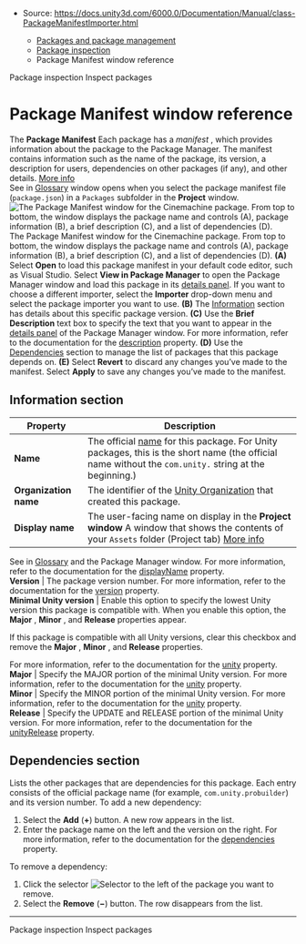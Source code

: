 * Source: https://docs.unity3d.com/6000.0/Documentation/Manual/class-PackageManifestImporter.html

  * [Packages and package management](https://docs.unity3d.com/6000.0/Documentation/Manual/PackagesList.html)
  * [Package inspection](https://docs.unity3d.com/6000.0/Documentation/Manual/package-inspection.html)
  * Package Manifest window reference


[](https://docs.unity3d.com/6000.0/Documentation/Manual/package-inspection.html)
Package inspection
[](https://docs.unity3d.com/6000.0/Documentation/Manual/upm-inspect.html)
Inspect packages
# Package Manifest window reference
The **Package Manifest** Each package has a _manifest_ , which provides information about the package to the Package Manager. The manifest contains information such as the name of the package, its version, a description for users, dependencies on other packages (if any), and other details. [More info](https://docs.unity3d.com/6000.0/Documentation/Manual/upm-manifestPkg.html)  
See in [Glossary](https://docs.unity3d.com/6000.0/Documentation/Manual/Glossary.html#Packagemanifest) window opens when you select the package manifest file (`package.json`) in a `Packages` subfolder in the **Project** window.
![The Package Manifest window for the Cinemachine package. From top to bottom, the window displays the package name and controls \(A\), package information \(B\), a brief description \(C\), and a list of dependencies \(D\). ](https://docs.unity3d.com/6000.0/Documentation/uploads/Main/class-PackageManifestImporter.png) The Package Manifest window for the Cinemachine package. From top to bottom, the window displays the package name and controls (A), package information (B), a brief description (C), and a list of dependencies (D). 
**(A)** Select **Open** to load this package manifest in your default code editor, such as Visual Studio. Select **View in Package Manager** to open the Package Manager window and load this package in its [details panel](https://docs.unity3d.com/6000.0/Documentation/Manual/upm-ui-details.html). If you want to choose a different importer, select the **Importer** drop-down menu and select the package importer you want to use.
**(B)** The [Information](https://docs.unity3d.com/6000.0/Documentation/Manual/class-PackageManifestImporter.html#Info) section has details about this specific package version.
**(C)** Use the **Brief Description** text box to specify the text that you want to appear in the [details panel](https://docs.unity3d.com/6000.0/Documentation/Manual/upm-ui-details.html) of the Package Manager window. For more information, refer to the documentation for the [description](https://docs.unity3d.com/6000.0/Documentation/Manual/upm-manifestPkg.html#description) property.
**(D)** Use the [Dependencies](https://docs.unity3d.com/6000.0/Documentation/Manual/class-PackageManifestImporter.html#Depend) section to manage the list of packages that this package depends on.
**(E)** Select **Revert** to discard any changes you’ve made to the manifest. Select **Apply** to save any changes you’ve made to the manifest.
## Information section
**Property** | **Description**  
---|---  
**Name** | The official [name](https://docs.unity3d.com/6000.0/Documentation/Manual/upm-manifestPkg.html#name) for this package. For Unity packages, this is the short name (the official name without the `com.unity.` string at the beginning.)  
**Organization name** | The identifier of the [Unity Organization](https://docs.unity.com/cloud/en-us/organizations) that created this package.  
**Display name** | The user-facing name on display in the **Project window** A window that shows the contents of your `Assets` folder (Project tab) [More info](https://docs.unity3d.com/6000.0/Documentation/Manual/ProjectView.html)  
See in [Glossary](https://docs.unity3d.com/6000.0/Documentation/Manual/Glossary.html#Projectwindow) and the Package Manager window. For more information, refer to the documentation for the [displayName](https://docs.unity3d.com/6000.0/Documentation/Manual/upm-manifestPkg.html#displayName) property.  
**Version** | The package version number. For more information, refer to the documentation for the [version](https://docs.unity3d.com/6000.0/Documentation/Manual/upm-manifestPkg.html#version) property.  
**Minimal Unity version** | Enable this option to specify the lowest Unity version this package is compatible with. When you enable this option, the **Major** , **Minor** , and **Release** properties appear.   
  
If this package is compatible with all Unity versions, clear this checkbox and remove the **Major** , **Minor** , and **Release** properties.   
  
For more information, refer to the documentation for the [unity](https://docs.unity3d.com/6000.0/Documentation/Manual/upm-manifestPkg.html#unity) property.  
**Major** | Specify the MAJOR portion of the minimal Unity version. For more information, refer to the documentation for the [unity](https://docs.unity3d.com/6000.0/Documentation/Manual/upm-manifestPkg.html#unity) property.  
**Minor** | Specify the MINOR portion of the minimal Unity version. For more information, refer to the documentation for the [unity](https://docs.unity3d.com/6000.0/Documentation/Manual/upm-manifestPkg.html#unity) property.  
**Release** | Specify the UPDATE and RELEASE portion of the minimal Unity version. For more information, refer to the documentation for the [unityRelease](https://docs.unity3d.com/6000.0/Documentation/Manual/upm-manifestPkg.html#unityRelease) property.  
## Dependencies section
Lists the other packages that are dependencies for this package. Each entry consists of the official package name (for example, `com.unity.probuilder`) and its version number.
To add a new dependency:
  1. Select the **Add** (**+**) button. A new row appears in the list.
  2. Enter the package name on the left and the version on the right. For more information, refer to the documentation for the [dependencies](https://docs.unity3d.com/6000.0/Documentation/Manual/upm-manifestPkg.html#dependencies) property.


To remove a dependency:
  1. Click the selector ![Selector](https://docs.unity3d.com/6000.0/Documentation/uploads/Main/iconSelect.png) to the left of the package you want to remove.
  2. Select the **Remove** (**−**) button. The row disappears from the list.


* * *
[](https://docs.unity3d.com/6000.0/Documentation/Manual/package-inspection.html)
Package inspection
[](https://docs.unity3d.com/6000.0/Documentation/Manual/upm-inspect.html)
Inspect packages
